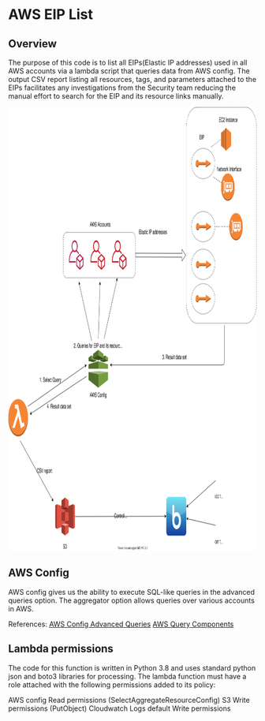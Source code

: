 # AWS EIP List

## Overview
The purpose of this code is to list all EIPs(Elastic IP addresses) used in all AWS accounts via a lambda script that queries data from AWS config. The output CSV report listing all resources, tags, and parameters attached to the EIPs facilitates any investigations from the Security team reducing the manual effort to search for the EIP and its resource links manually.

<img src='images/overview.svg' height='900' width='900'>


## AWS Config
AWS config gives us the ability to execute SQL-like queries in the advanced queries option. The aggregator option allows queries over various accounts in AWS.

References:
<a href="https://docs.aws.amazon.com/config/latest/developerguide/querying-AWS-resources.html">AWS Config Advanced Queries</a>
<a href="https://docs.aws.amazon.com/config/latest/developerguide/query-components.html">AWS Query Components</a>

## Lambda permissions
The code for this function is written in Python 3.8 and uses standard python json and boto3 libraries for processing.
The lambda function must have a role attached with the following permissions added to its policy:

AWS config Read permissions (SelectAggregateResourceConfig)
S3 Write permissions (PutObject)
Cloudwatch Logs default Write permissions

